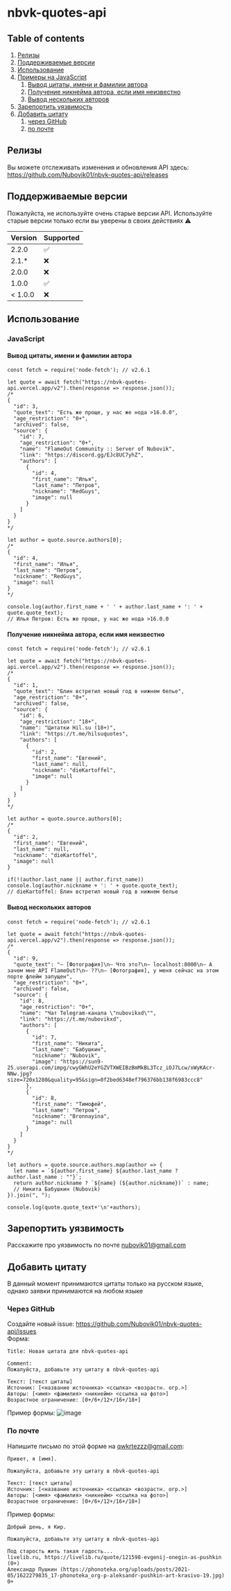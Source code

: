 # nbvk-quotes-api

## Table of contents
1. [Релизы](#Releases)
2. [Поддерживаемые версии](#supported)
3. [Использование](#HowToUse)
  1. [Примеры на JavaScript](#HowToUse-JavaScript-0)
     1. [Вывод цитаты, имени и фамилии автора](#JavaScript-0)
     2. [Получение никнейма автора, если имя неизвестно](#JavaScript-1)
     3. [Вывод нескольких авторов](#JavaScript-2)
4. [Зарепортить уязвимость](#report-a-vulnerability)
5. [Добавить цитату](#add-your-quote)
   1. [через GitHub](#add-your-quote-gh)
   2. [по почте](#add-your-quote-email)

<a name="Releases"></a>
## Релизы
Вы можете отслеживать изменения и обновления API здесь: https://github.com/Nubovik01/nbvk-quotes-api/releases

<a name="supported"></a>
## Поддерживаемые версии
Пожалуйста, не используйте очень старые версии API. Используйте старые версии только если вы уверены в своих действиях ⚠️

| Version | Supported  |
| ------- | ---------- |
| 2.2.0   | ✅        |
| 2.1.\*  | ❌        |
| 2.0.0   | ❌        |
| 1.0.0   | ✅        |
| < 1.0.0 | ❌        |

<a name="HowToUse"></a> 
## Использование

<a name="HowToUse-JavaScript-0"></a>
### JavaScript

<a name="JavaScript-0"></a> 
#### Вывод цитаты, имени и фамилии автора

```
const fetch = require('node-fetch'); // v2.6.1

let quote = await fetch("https://nbvk-quotes-api.vercel.app/v2").then(response => response.json());
/*
{
  "id": 3,
  "quote_text": "Есть же проще, у нас же нода >16.0.0",
  "age_restriction": "0+",
  "archived": false,
  "source": {
    "id": 7,
    "age_restriction": "0+",
    "name": "FlameOut Community :: Server of Nubovik",
    "link": "https://discord.gg/EJc8UC7yhZ",
    "authors": [
      {
        "id": 4,
        "first_name": "Илья",
        "last_name": "Петров",
        "nickname": "RedGuys",
        "image": null
      }
    ]
  }
}
*/

let author = quote.source.authors[0];
/*
{
  "id": 4,
  "first_name": "Илья",
  "last_name": "Петров",
  "nickname": "RedGuys",
  "image": null
}
*/

console.log(author.first_name + ' ' + author.last_name + ': ' + quote.quote_text);
// Илья Петров: Есть же проще, у нас же нода >16.0.0
```

<a name="JavaScript-1"></a> 
#### Получение никнейма автора, если имя неизвестно

```
const fetch = require('node-fetch'); // v2.6.1

let quote = await fetch("https://nbvk-quotes-api.vercel.app/v2").then(response => response.json());
/*
{
  "id": 1,
  "quote_text": "Блин встретил новый год в нижнем белье",
  "age_restriction": "0+",
  "archived": false,
  "source": {
    "id": 6,
    "age_restriction": "18+",
    "name": "Цитатки Hil.su (18+)",
    "link": "https://t.me/hilsuquotes",
    "authors": [
      {
        "id": 2,
        "first_name": "Евгений",
        "last_name": null,
        "nickname": "dieKartoffel",
        "image": null
      }
    ]
  }
}
*/

let author = quote.source.authors[0];
/*
{
  "id": 2,
  "first_name": "Евгений",
  "last_name": null,
  "nickname": "dieKartoffel",
  "image": null
}

if(!(author.last_name || author.first_name)) console.log(author.nickname + ': ' + quote.quote_text);
// dieKartoffel: Блин встретил новый год в нижнем белье
```

<a name="JavaScript-2"></a> 
#### Вывод нескольких авторов
```
const fetch = require('node-fetch'); // v2.6.1

let quote = await fetch("https://nbvk-quotes-api.vercel.app/v2").then(response => response.json());
/*
{
  "id": 9,
  "quote_text": "— [Фотография]\n— Что это?\n— localhost:8000\n— А зачем мне API FlameOut?\n— ??\n— [Фотография], у меня сейчас на этом порте флейм запущен",
  "age_restriction": "0+",
  "archived": false,
  "source": {
    "id": 8,
    "age_restriction": "0+",
    "name": "Чат Telegram-канала \"nubovikxd\"",
    "link": "https://t.me/nubovikxd",
    "authors": [
      {
        "id": 7,
        "first_name": "Никита",
        "last_name": "Бабушкин",
        "nickname": "Nubovik",
        "image": "https://sun9-25.userapi.com/impg/cwyGWhU2eYGZVTXWEIBzBmMkBL3Tcz_iOJ7Lcw/xWyKAcr-NNw.jpg?size=720x1280&quality=95&sign=0f2bed6348ef796376bb138f6983ccc8"
      },
      {
        "id": 8,
        "first_name": "Тимофей",
        "last_name": "Петров",
        "nickname": "Bronnayina",
        "image": null
      }
    ]
  }
}
*/

let authors = quote.source.authors.map(author => {
  let name = `${author.first_name} ${author.last_name ? author.last_name : ""}`;
  return author.nickname ? `${name} (${author.nickname})` : name;
  // Никита Бабушкин (Nubovik)
}).join(", ");

console.log(quote.quote_text+'\n'+authors);
```

<a name="report-a-vulnerability"></a>
## Зарепортить уязвимость
Расскажите про уязвимость по почте nubovik01@gmail.com

<a name="add-your-quote"></a>
## Добавить цитату
В данный момент принимаются цитаты только на русском языке, однако заявки принимаются на любом языке

<a name="add-your-quote-gh"></a>
### Через GitHub
Создайте новый issue: https://github.com/Nubovik01/nbvk-quotes-api/issues
<br>Форма: 
```
Title: Новая цитата для nbvk-quotes-api

Comment:
Пожалуйста, добавьте эту цитату в nbvk-quotes-api

Текст: [текст цитаты]
Источник: [<название источника> <ссылка> <возрастн. огр.>]
Авторы: [<имя> <фамилия> <никнейм> <ссылка на фото>]
Возрастное ограничение: [0+/6+/12+/16+/18+]
```
Пример формы:
![image](https://user-images.githubusercontent.com/50026919/226184092-ce19ba00-681e-464f-b340-0e03811c05ce.png)

<a name="add-your-quote-email"></a>
### По почте
Напишите письмо по этой форме на qwkrtezzz@gmail.com:
```
Привет, я [имя].

Пожалуйста, добавьте эту цитату в nbvk-quotes-api

Текст: [текст цитаты]
Источник: [<название источника> <ссылка> <возрастн. огр.>]
Авторы: [<имя> <фамилия> <никнейм> <ссылка на фото>]
Возрастное ограничение: [0+/6+/12+/16+/18+]

```
Пример формы:
```
Добрый день, я Кир.

Пожалуйста, добавьте эту цитату в nbvk-quotes-api

Под старость жить такая гадость...
livelib.ru, https://livelib.ru/quote/121598-evgenij-onegin-as-pushkin (0+)
Александр Пушкин (https://phonoteka.org/uploads/posts/2021-05/1622279835_17-phonoteka_org-p-aleksandr-pushkin-art-krasivo-19.jpg)
0+
```
